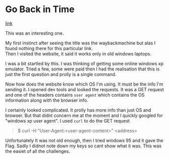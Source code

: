 # Go Back in Time

[link](https://web.ctf.devclub.in/web/1/)

This was an interesting one.  

My first instinct after seeing the title was the waybackmachine but alas I found nothing there for this particular link.  
Then I visited the website, it said it works only in old windows laptops.

I was a bit startled by this. I was thinking of getting some online windows xp emulator. Tried a few, some were paid then I had the realisation that this is just the first question and prolly is a single command.  

Now how does the website know which OS I'm using. It must be the info I'm sending it. I opened dev tools and looked the requests. It was a GET request and one of the headers contains `user agent` which contains the OS information along with the browser info.  

I certainly looked complicated. It prolly has more info than just OS and browser. But that didnt concern me at the moment and I quickly googled for "windows xp user agent". I used `curl` to do the GET request  
> $ curl -H "User-Agent:\<user-agent-content>"  \<address>

Unfortunately It was not old enough, then I tried windows 95 and it gave the Flag. Sadly I didnot note down my keys so cant show what it was. This was the easiet of all the challenges. 
